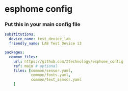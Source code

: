 # esphome config

### Put this in your main config file

```yaml
substitutions:
  device_name: test_device_lab
  friendly_name: LAB Test Device 13

packages:
  common_files:
    url: https://github.com/2technology/esphome_config
    ref: main # optional
    files: [common/sensor.yaml,
            common/fonts.yaml,
            common/text_sensor.yaml
    ]
```
